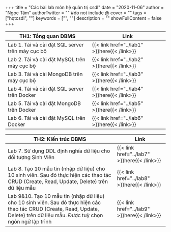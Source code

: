 +++
title = "Các bài lab môn hệ quản trị csdl"
date = "2020-11-06"
author = "Ngọc Tâm"
authorTwitter = "" #do not include @
cover = ""
tags = ["hqtcsdl", ""]
keywords = ["", ""]
description = ""
showFullContent = false
+++

| TH1: Tổng quan DBMS |  Link   |
| --- | --- |
| Lab 1. Tải và cài đặt SQL server trên máy cục bộ    | {{< link href="../lab1" >}}here{{< /link>}} |
| Lab 2. Tải và cài đặt MySQL trên máy cục bộ    | {{< link href="../lab2" >}}here{{< /link>}} |
| Lab 3. Tải và cài MongoDB trên máy cục bộ    | {{< link href="../lab3" >}}here{{< /link>}} |
| Lab 4. Tải và cài đặt SQL server trên Docker    | {{< link href="../lab4" >}}here{{< /link>}} |
| Lab 5. Tải và cài đặt MongoDB trên Docker    | {{< link href="../lab5" >}}here{{< /link>}} |
| Lab 6. Tải và cài đặt MySQL trên Docker    | {{< link href="../lab6" >}}here{{< /link>}} |

| TH2: Kiến trúc DBMS |  Link   |
| --- | --- |
| Lab 7. Sử dụng DDL định nghĩa dữ liệu cho đối tượng Sinh Viên | {{< link href="../lab7" >}}here{{< /link>}} |
| Lab 8. Tạo 10 mẫu tin (nhập dữ liệu) cho 10 sinh viên. Sau đó thực hiện các thao tác CRUD (Create, Read, Update, Delete) trên dữ liệu mẫu    | {{< link href="../lab8" >}}here{{< /link>}} |
| Lab 9&10. Tạo 10 mẫu tin (nhập dữ liệu) cho 10 sinh viên. Sau đó thực hiện các thao tác CRUD (Create, Read, Update, Delete) trên dữ liệu mẫu. Được tuỳ chọn ngôn ngữ lập trình    | {{< link href="../lab9" >}}here{{< /link>}} |